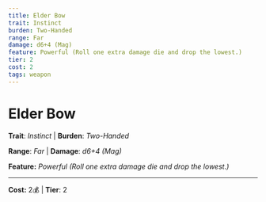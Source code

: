 ```yaml
---
title: Elder Bow
trait: Instinct
burden: Two-Handed
range: Far
damage: d6+4 (Mag)
feature: Powerful (Roll one extra damage die and drop the lowest.)
tier: 2
cost: 2
tags: weapon
---
```

# Elder Bow

**Trait**: _Instinct_ | **Burden**: _Two-Handed_

**Range**: _Far_ | **Damage**: _d6+4 (Mag)_

**Feature:** _Powerful (Roll one extra damage die and drop the lowest.)_

___
**Cost:** 2💰 | **Tier**: 2
